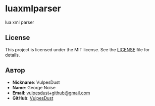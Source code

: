 # luaxmlparser
lua xml parser

## License

This project is licensed under the MIT license. See the [LICENSE](LICENSE) file for details.

## Автор

- **Nickname**: VulpesDust
- **Name**: George Noise
- **Email**: vulpesdust+github@gmail.com
- **GitHub**: [VulpesDust](https://github.com/VulpesDust)
